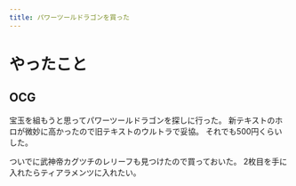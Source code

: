 ```yaml
---
title: パワーツールドラゴンを買った
---
```


# やったこと

## OCG

宝玉を組もうと思ってパワーツールドラゴンを探しに行った。
新テキストのホロが微妙に高かったので旧テキストのウルトラで妥協。
それでも500円くらいした。

ついでに武神帝カグツチのレリーフも見つけたので買っておいた。
2枚目を手に入れたらティアラメンツに入れたい。
